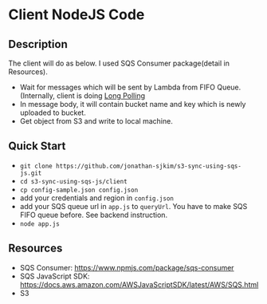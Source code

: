 # Client NodeJS Code
## Description
The client will do as below. I used SQS Consumer package(detail in Resources). 
- Wait for messages which will be sent by Lambda from FIFO Queue. (Internally, client is doing [Long Polling](https://docs.aws.amazon.com/AWSSimpleQueueService/latest/SQSDeveloperGuide/sqs-short-and-long-polling.html)
- In message body, it will contain bucket name and key which is newly uploaded to bucket.
- Get object from S3 and write to local machine.

## Quick Start 
- `git clone https://github.com/jonathan-sjkim/s3-sync-using-sqs-js.git`
- `cd s3-sync-using-sqs-js/client`
- `cp config-sample.json config.json`
- add your credentials and region in `config.json`
- add your SQS queue url in `app.js` to `queryUrl`. You have to make SQS FIFO queue before. See backend instruction.
- `node app.js`

## Resources
- SQS Consumer: <https://www.npmjs.com/package/sqs-consumer>
- SQS JavaScript SDK: <https://docs.aws.amazon.com/AWSJavaScriptSDK/latest/AWS/SQS.html>
- S3
